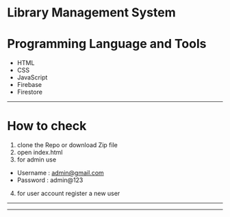 # Library Management System



# Programming Language and Tools

  - HTML
  - CSS
  - JavaScript
  - Firebase
  - Firestore
---
# How to check
1. clone the Repo or download Zip file
2. open index.html
3. for admin use 
- Username : admin@gmail.com
- Password : admin@123

4. for user account register a new user
---



---
